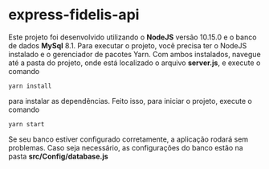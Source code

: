 # express-fidelis-api

Este projeto foi desenvolvido utilizando o **NodeJS** versão 10.15.0 e o banco de dados **MySql** 8.1.
Para executar o projeto, vocẽ precisa ter o NodeJS instalado e o gerenciador de pacotes Yarn.
Com ambos instalados, navegue até a pasta do projeto, onde está localizado o arquivo **server.js**, e execute o comando
```
yarn install
```
para instalar as dependẽncias.
Feito isso, para iniciar o projeto, execute o comando
```
yarn start
```
Se seu banco estiver configurado corretamente, a aplicação rodará sem problemas. Caso seja necessário, as configurações do banco estão na pasta **src/Config/database.js**

